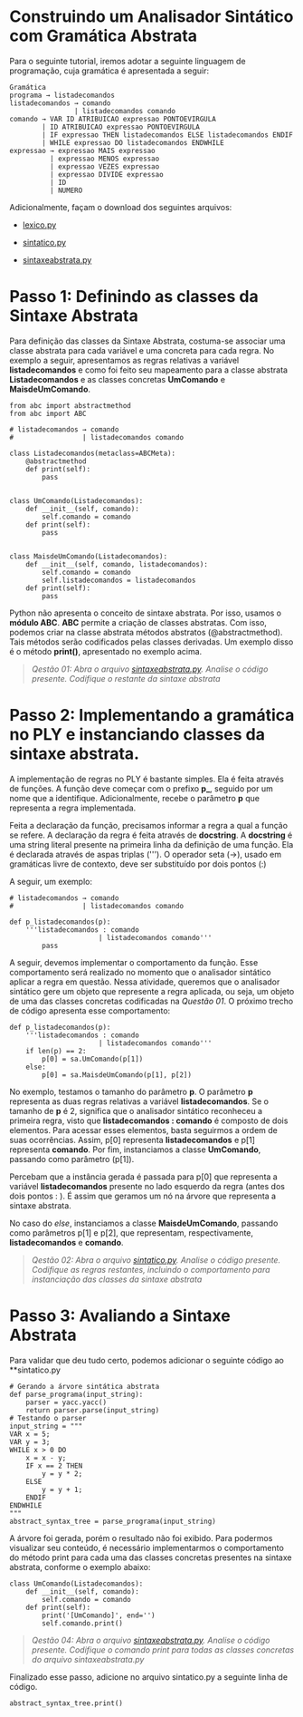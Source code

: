 # Construindo um Analisador Sintático com Gramática Abstrata

Para o seguinte tutorial, iremos adotar a seguinte linguagem de programação, cuja gramática é apresentada a seguir:

```
Gramática
programa → listadecomandos
listadecomandos → comando
                | listadecomandos comando
comando → VAR ID ATRIBUICAO expressao PONTOEVIRGULA
        | ID ATRIBUICAO expressao PONTOEVIRGULA
        | IF expressao THEN listadecomandos ELSE listadecomandos ENDIF
        | WHILE expressao DO listadecomandos ENDWHILE
expressao → expressao MAIS expressao
          | expressao MENOS expressao
          | expressao VEZES expressao
          | expressao DIVIDE expressao
          | ID
          | NUMERO
```

Adicionalmente, façam o download dos seguintes arquivos:

- [lexico.py](https://github.com/andreluisms/alumesi-tutoriais/blob/main/lft/2022.2/Tutoriais/Sintaxe%20Abstrata/lexico.py)

- [sintatico.py](https://github.com/andreluisms/alumesi-tutoriais/blob/main/lft/2022.2/Tutoriais/Sintaxe%20Abstrata/sintatico.py)

- [sintaxeabstrata.py](https://github.com/andreluisms/alumesi-tutoriais/blob/main/lft/2022.2/Tutoriais/Sintaxe%20Abstrata/sintaxeabstrata.py)

# Passo 1: Definindo as classes da Sintaxe Abstrata
Para definição das classes da Sintaxe Abstrata, costuma-se associar uma classe abstrata para cada variável e uma concreta para cada regra. No exemplo a seguir, apresentamos as regras relativas a variável **listadecomandos** e como foi feito seu mapeamento para a classe abstrata **Listadecomandos** e as classes concretas **UmComando** e **MaisdeUmComando**.


```
from abc import abstractmethod
from abc import ABC

# listadecomandos → comando
#                 | listadecomandos comando

class Listadecomandos(metaclass=ABCMeta):
    @abstractmethod
    def print(self):
        pass


class UmComando(Listadecomandos):
    def __init__(self, comando):
        self.comando = comando
    def print(self):
        pass


class MaisdeUmComando(Listadecomandos):
    def __init__(self, comando, listadecomandos):
        self.comando = comando
        self.listadecomandos = listadecomandos
    def print(self):
        pass
```

Python não apresenta o conceito de sintaxe abstrata. Por isso, usamos o **módulo ABC**. **ABC** permite a criação de classes abstratas. Com isso, podemos criar na classe abstrata métodos abstratos (@abstractmethod). Tais métodos serão codificados pelas classes derivadas. Um exemplo disso é o método **print()**, apresentado no exemplo acima. 


> *Qestão 01: Abra o arquivo [sintaxeabstrata.py](https://github.com/andreluisms/alumesi-tutoriais/blob/main/lft/2022.2/Tutoriais/Sintaxe%20Abstrata/sintaxeabstrata.py). Analise o código presente. Codifique o restante da sintaxe abstrata* 



# Passo 2: Implementando a gramática no PLY e instanciando classes da sintaxe abstrata.

A implementação de regras no PLY é bastante simples. Ela é feita através de funções. A função deve começar com o prefixo **p_**, seguido por um nome que a identifique. Adicionalmente, recebe o parâmetro **p** que representa a regra implementada. 

Feita a declaração da função, precisamos informar a regra a qual a função se refere. A declaração da regra é feita através de **docstring**. A **docstring** é uma string literal presente na primeira linha da definição de uma função. Ela é declarada através de aspas triplas ('''). O operador seta (→), usado em gramáticas livre de contexto, deve ser substituído por dois pontos (:)

A seguir, um exemplo:

```
# listadecomandos → comando
#                 | listadecomandos comando

def p_listadecomandos(p):
    '''listadecomandos : comando
                      | listadecomandos comando'''
        pass
```


A seguir, devemos implementar o comportamento da função. Esse comportamento será realizado no momento que o analisador sintático aplicar a regra em questão. Nessa atividade, queremos que o analisador sintático gere um objeto que represente a regra aplicada, ou seja, um objeto de uma das classes concretas codificadas na *Questão 01*. O próximo trecho de código apresenta esse comportamento:


```
def p_listadecomandos(p):
    '''listadecomandos : comando
                      | listadecomandos comando'''
    if len(p) == 2:
        p[0] = sa.UmComando(p[1])
    else:
        p[0] = sa.MaisdeUmComando(p[1], p[2])
```

No exemplo, testamos o tamanho do parâmetro **p**. O parâmetro **p** representa as duas regras relativas a variável **listadecomandos**. Se o tamanho de **p** é 2, significa que o analisador sintático reconheceu a primeira regra, visto que **listadecomandos : comando** é composto de dois elementos. Para acessar esses elementos, basta seguirmos a ordem de suas ocorrências. Assim, p[0] representa **listadecomandos** e p[1] representa **comando**. Por fim, instanciamos a classe **UmComando**, passando como parâmetro (p[1]). 

Percebam que a instância gerada é passada para p[0] que representa a variável **listadecomandos** presente no lado esquerdo da regra (antes dos dois pontos : ). É assim que geramos um nó na árvore que representa a sintaxe abstrata.

No caso do *else*, instanciamos a classe **MaisdeUmComando**, passando como parâmetros p[1] e p[2], que representam, respectivamente, **listadecomandos** e **comando**. 

> *Qestão 02: Abra o arquivo [sintatico.py](https://github.com/andreluisms/alumesi-tutoriais/blob/main/lft/2022.2/Tutoriais/Sintaxe%20Abstrata/sintatico.py). Analise o código presente. Codifique as regras restantes, incluindo o comportamento para instanciação das classes da sintaxe abstrata* 



# Passo 3: Avaliando a Sintaxe Abstrata

Para validar que deu tudo certo, podemos adicionar o seguinte código ao **sintatico.py

```
# Gerando a árvore sintática abstrata
def parse_programa(input_string):
    parser = yacc.yacc()
    return parser.parse(input_string)
# Testando o parser
input_string = """
VAR x = 5;
VAR y = 3;
WHILE x > 0 DO
    x = x - y;
    IF x == 2 THEN
        y = y * 2;
    ELSE
        y = y + 1;
    ENDIF
ENDWHILE
"""
abstract_syntax_tree = parse_programa(input_string)
```

A árvore foi gerada, porém o resultado não foi exibido. Para podermos visualizar seu conteúdo, é necessário implementarmos o comportamento do método print para cada uma das classes concretas presentes na sintaxe abstrata, conforme o exemplo abaixo:


```
class UmComando(Listadecomandos):
    def __init__(self, comando):
        self.comando = comando
    def print(self):
        print('[UmComando]', end='')
        self.comando.print()
```


> *Qestão 04: Abra o arquivo [sintaxeabstrata.py](https://github.com/andreluisms/alumesi-tutoriais/blob/main/lft/2022.2/Tutoriais/Sintaxe%20Abstrata/sintaxeabstrata.py). Analise o código presente. Codifique o comando print para todas as classes concretas do arquivo sintaxeabstrata.py* 

Finalizado esse passo, adicione no arquivo sintatico.py a seguinte linha de código.

```
abstract_syntax_tree.print()
```